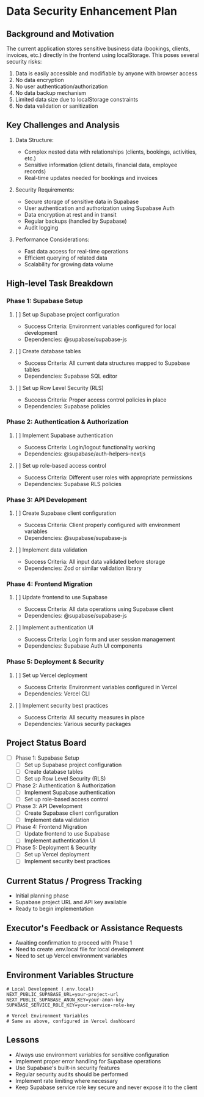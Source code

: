 # Data Security Enhancement Plan

## Background and Motivation
The current application stores sensitive business data (bookings, clients, invoices, etc.) directly in the frontend using localStorage. This poses several security risks:
1. Data is easily accessible and modifiable by anyone with browser access
2. No data encryption
3. No user authentication/authorization
4. No data backup mechanism
5. Limited data size due to localStorage constraints
6. No data validation or sanitization

## Key Challenges and Analysis
1. Data Structure:
   - Complex nested data with relationships (clients, bookings, activities, etc.)
   - Sensitive information (client details, financial data, employee records)
   - Real-time updates needed for bookings and invoices

2. Security Requirements:
   - Secure storage of sensitive data in Supabase
   - User authentication and authorization using Supabase Auth
   - Data encryption at rest and in transit
   - Regular backups (handled by Supabase)
   - Audit logging

3. Performance Considerations:
   - Fast data access for real-time operations
   - Efficient querying of related data
   - Scalability for growing data volume

## High-level Task Breakdown

### Phase 1: Supabase Setup
1. [ ] Set up Supabase project configuration
   - Success Criteria: Environment variables configured for local development
   - Dependencies: @supabase/supabase-js

2. [ ] Create database tables
   - Success Criteria: All current data structures mapped to Supabase tables
   - Dependencies: Supabase SQL editor

3. [ ] Set up Row Level Security (RLS)
   - Success Criteria: Proper access control policies in place
   - Dependencies: Supabase policies

### Phase 2: Authentication & Authorization
1. [ ] Implement Supabase authentication
   - Success Criteria: Login/logout functionality working
   - Dependencies: @supabase/auth-helpers-nextjs

2. [ ] Set up role-based access control
   - Success Criteria: Different user roles with appropriate permissions
   - Dependencies: Supabase RLS policies

### Phase 3: API Development
1. [ ] Create Supabase client configuration
   - Success Criteria: Client properly configured with environment variables
   - Dependencies: @supabase/supabase-js

2. [ ] Implement data validation
   - Success Criteria: All input data validated before storage
   - Dependencies: Zod or similar validation library

### Phase 4: Frontend Migration
1. [ ] Update frontend to use Supabase
   - Success Criteria: All data operations using Supabase client
   - Dependencies: @supabase/supabase-js

2. [ ] Implement authentication UI
   - Success Criteria: Login form and user session management
   - Dependencies: Supabase Auth UI components

### Phase 5: Deployment & Security
1. [ ] Set up Vercel deployment
   - Success Criteria: Environment variables configured in Vercel
   - Dependencies: Vercel CLI

2. [ ] Implement security best practices
   - Success Criteria: All security measures in place
   - Dependencies: Various security packages

## Project Status Board
- [ ] Phase 1: Supabase Setup
  - [ ] Set up Supabase project configuration
  - [ ] Create database tables
  - [ ] Set up Row Level Security (RLS)
- [ ] Phase 2: Authentication & Authorization
  - [ ] Implement Supabase authentication
  - [ ] Set up role-based access control
- [ ] Phase 3: API Development
  - [ ] Create Supabase client configuration
  - [ ] Implement data validation
- [ ] Phase 4: Frontend Migration
  - [ ] Update frontend to use Supabase
  - [ ] Implement authentication UI
- [ ] Phase 5: Deployment & Security
  - [ ] Set up Vercel deployment
  - [ ] Implement security best practices

## Current Status / Progress Tracking
- Initial planning phase
- Supabase project URL and API key available
- Ready to begin implementation

## Executor's Feedback or Assistance Requests
- Awaiting confirmation to proceed with Phase 1
- Need to create .env.local file for local development
- Need to set up Vercel environment variables

## Environment Variables Structure
```env
# Local Development (.env.local)
NEXT_PUBLIC_SUPABASE_URL=your-project-url
NEXT_PUBLIC_SUPABASE_ANON_KEY=your-anon-key
SUPABASE_SERVICE_ROLE_KEY=your-service-role-key

# Vercel Environment Variables
# Same as above, configured in Vercel dashboard
```

## Lessons
- Always use environment variables for sensitive configuration
- Implement proper error handling for Supabase operations
- Use Supabase's built-in security features
- Regular security audits should be performed
- Implement rate limiting where necessary
- Keep Supabase service role key secure and never expose it to the client 